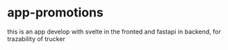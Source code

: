 # app-promotions
this is an app develop with svelte in the fronted and fastapi in backend, for trazability of trucker
